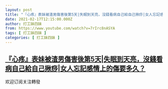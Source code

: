```yaml
---
layout: post
title: "『心疼』表妹被渣男傷害後第5天|失眠到天亮，沒錢看病自己給自己揪痧|女人忘記感情上的傷要多久？"
date: 2021-02-17T12:15:00.000Z
author: 打工妹四妹
from: https://www.youtube.com/watch?v=7rIrc8nASYA
tags: [ 打工妹四妹 ]
categories: [ 打工妹四妹 ]
---
```

<!--1613564100000-->
[『心疼』表妹被渣男傷害後第5天|失眠到天亮，沒錢看病自己給自己揪痧|女人忘記感情上的傷要多久？](https://www.youtube.com/watch?v=7rIrc8nASYA)
------

<div>
欢迎订阅关注轉發
</div>
